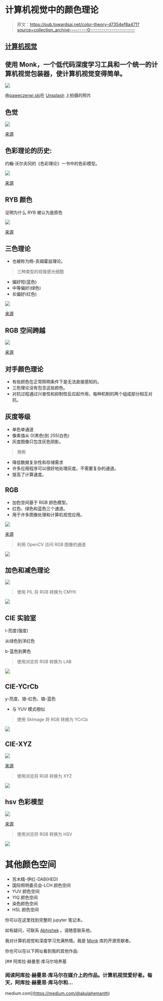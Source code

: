 # 计算机视觉中的颜色理论

> 原文：<https://pub.towardsai.net/color-theory-d7354ef8a471?source=collection_archive---------0----------------------->

## [计算机视觉](https://towardsai.net/p/category/computer-vision)

## 使用 Monk，一个低代码深度学习工具和一个统一的计算机视觉包装器，使计算机视觉变得简单。

![](img/c1583acfbf91cebd287a823b06b0c691.png)

由[paweczerwi ski](https://unsplash.com/@pawel_czerwinski?utm_source=unsplash&utm_medium=referral&utm_content=creditCopyText)在 [Unsplash](https://unsplash.com/s/photos/color?utm_source=unsplash&utm_medium=referral&utm_content=creditCopyText) 上拍摄的照片

## 色觉

![](img/1eaff5216b01e32f8a776e7d7a8aa12b.png)

[来源](https://github.com/Tessellate-Imaging/monk_v1/blob/master/study_roadmaps/3_image_processing_deep_learning_roadmap/1_image_processing_basics/imgs/chapter2/slide2.jpg)

## 色彩理论的历史:

约翰·沃尔夫冈的《色彩理论》一书中的色彩模型。

![](img/534d97cd187dcf7900c4fe1dff69b04f.png)

[来源](https://en.wikipedia.org/wiki/Theory_of_Colours#/media/File:Goethe,_Farbenkreis_zur_Symbolisierung_des_menschlichen_Geistes-_und_Seelenlebens,_1809.jpg)

## RYB 颜色

证明为什么 RYB 被认为是原色

![](img/3c3549f49089f2bf013215c9d3f7c576.png)

[来源](https://github.com/Tessellate-Imaging/monk_v1/blob/master/study_roadmaps/3_image_processing_deep_learning_roadmap/1_image_processing_basics/imgs/chapter2/slide4.jpg)

## 三色理论

*   也被称为杨-亥姆霍兹理论。

> 三种类型的视锥感光细胞

*   偏好短(蓝色)
*   中等偏好(绿色)
*   长偏好(红色)

![](img/c807e00a4032a5da8485c605993a23ef.png)

[来源](https://image.slidesharecdn.com/colorvision-160912143723/95/color-vision-27-638.jpg?cb=1473691301)

## RGB 空间跨越

![](img/483242973678b731d46ae0086282d068.png)

[来源](https://github.com/Tessellate-Imaging/monk_v1/blob/master/study_roadmaps/3_image_processing_deep_learning_roadmap/1_image_processing_basics/imgs/chapter2/slide7.jpg)

## 对手颜色理论

*   有些颜色在正常照明条件下是无法直接感知的。
*   三色理论没有包含这些颜色。
*   对抗过程通过兴奋性和抑制性反应起作用，每种机制的两个组成部分相互对抗。

## **灰度等级**

*   单色单通道
*   像素值从 0(黑色)到 255(白色)
*   灰度图像只包含灰色阴影。

> 用例

*   降低数据复杂性和存储需求
*   许多应用程序可以很好地处理灰度。不需要复杂的通道。
*   提高了计算速度。

## RGB

*   加色空间基于 RGB 颜色模型。
*   红色、绿色和蓝色三个通道。
*   用于许多图像处理和计算机视觉应用。

![](img/ae01b931a17170fac01e57132a8f624c.png)

[来源](https://www.cleanpng.com/png-rgb-color-space-rgb-color-model-light-4170880/)

> 利用 OpenCV 访问 RGB 图像的通道

![](img/aae9343a8d8050add3885c3b051dcdcc.png)

## 加色和减色理论

![](img/5f223414c8bfc8bed49b99c3cba1a3da.png)

> 使用 PIL 将 RGB 转换为 CMYK

![](img/2e508c88b50fa4940fdbd62368cbc782.png)

## CIE 实验室

l-亮度(强度)

从绿色到洋红色

b-蓝色到黄色

> 使用浏览将 RGB 转换为 LAB

![](img/b2d83a180b8acc0fed7801e9c7c19156.png)

## CIE-YCrCb

y-亮度、铬-红色、铬-蓝色

*   与 YUV 模式相似

> 使用 SkImage 将 RGB 转换为 YCrCb

![](img/94ebc049853a651978aa21dfd4e378a7.png)

## CIE-XYZ

![](img/ba46d4f62a45991e7399a7260509691f.png)

[来源](https://en.wikipedia.org/wiki/File:3D_Graph_of_CIE_XYZ_Colorspace.png)

> 使用浏览将 RGB 转换为 XYZ

![](img/047e52379416b0ee597179f70af4fe57.png)

## hsv 色彩模型

![](img/04c23d11f29f93186f2970ebf562e2e4.png)

[来源](https://commons.wikimedia.org/wiki/File:HSV_color_solid_cone.png)

> 使用浏览将 RGB 转换为 HSV

![](img/45c34b46e0c7a470822b052bb47d0f00.png)

# 其他颜色空间

*   苏木精-伊红-DAB(HED)
*   国际照明委员会-LCH 颜色空间
*   YUV 颜色空间
*   YIQ 颜色空间
*   染色颜色空间
*   HSL 颜色空间

你可以在这里找到完整的 jupyter 笔记本。

如有疑问，可联系 [Abhishek](https://www.linkedin.com/in/abhishek-kumar-annamraju/) 。请随意联系他。

我对计算机视觉和深度学习充满热情。我是 [Monk](https://github.com/Tessellate-Imaging/Monk_Object_Detection) 库的开源贡献者。

你也可以在以下网址看到我的其他作品:

[](https://medium.com/@akulahemanth) [## 阿库拉·赫曼思·库马尔培养基

### 阅读阿库拉·赫曼思·库马尔在媒介上的作品。计算机视觉爱好者。每天，阿库拉·赫曼思·库马尔和…

medium.com](https://medium.com/@akulahemanth)